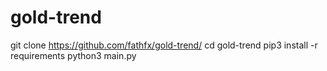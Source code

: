 # gold-trend


  git clone https://github.com/fathfx/gold-trend/
  cd gold-trend
  pip3 install -r requirements
  python3 main.py
